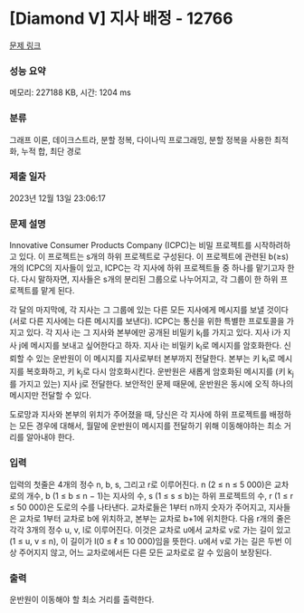 # [Diamond V] 지사 배정 - 12766 

[문제 링크](https://www.acmicpc.net/problem/12766) 

### 성능 요약

메모리: 227188 KB, 시간: 1204 ms

### 분류

그래프 이론, 데이크스트라, 분할 정복, 다이나믹 프로그래밍, 분할 정복을 사용한 최적화, 누적 합, 최단 경로

### 제출 일자

2023년 12월 13일 23:06:17

### 문제 설명

<p>Innovative Consumer Products Company (ICPC)는 비밀 프로젝트를 시작하려하고 있다. 이 프로젝트는 s개의 하위 프로젝트로 구성된다. 이 프로젝트에 관련된 b(≥s)개의 ICPC의 지사들이 있고, ICPC는 각 지사에 하위 프로젝트들 중 하나를 맡기고자 한다. 다시 말하자면, 지사들은 s개의 분리된 그룹으로 나누어지고, 각 그룹이 한 하위 프로젝트를 맡게 된다.</p>

<p>각 달의 마지막에, 각 지사는 그 그룹에 있는 다른 모든 지사에게 메시지를 보낼 것이다(서로 다른 지사에는 다른 메시지를 보낸다). ICPC는 통신을 위한 특별한 프로토콜을 가지고 있다. 각 지사 i는 그 지사와 본부에만 공개된 비밀키 k<sub>I</sub>를 가지고 있다. 지사 i가 지사 j에 메시지를 보내고 싶어한다고 하자. 지사 i는 비밀키 k<sub>I</sub>로 메시지를 암호화한다. 신뢰할 수 있는 운반원이 이 메시지를 지사로부터 본부까지 전달한다. 본부는 키 k<sub>I</sub>로 메시지를 복호화하고, 키 k<sub>j</sub>로 다시 암호화시킨다. 운반원은 새롭게 암호화된 메시지를 (키 k<sub>j</sub>를 가지고 있는) 지사 j로 전달한다. 보안적인 문제 때문에, 운반원은 동시에 오직 하나의 메시지만 전달할 수 있다.</p>

<p>도로망과 지사와 본부의 위치가 주어졌을 때, 당신은 각 지사에 하위 프로젝트를 배정하는 모든 경우에 대해서, 월말에 운반원이 메시지를 전달하기 위해 이동해야하는 최소 거리를 알아내야 한다.</p>

### 입력 

 <p>입력의 첫줄은 4개의 정수 n, b, s, 그리고 r로 이루어진다. n (2 ≤ n ≤ 5 000)은 교차로의 개수, b (1 ≤ b ≤ n − 1)는 지사의 수, s (1 ≤ s ≤ b)는 하위 프로젝트의 수, r (1 ≤ r ≤ 50 000)은 도로의 수를 나타낸다. 교차로들은 1부터 n까지 숫자가 주어지고, 지사들은 교차로 1부터 교차로 b에 위치하고, 본부는 교차로 b+1에 위치한다. 다음 r개의 줄은 각각 3개의 정수 u, v, l로 이루어진다. 이것은 교차로 u에서 교차로 v로 가는 길이 있고(1 ≤ u, v ≤ n), 이 길이가 l(0 ≤ ℓ ≤ 10 000)임을 뜻한다. u에서 v로 가는 길은 두번 이상 주어지지 않고, 어느 교차로에서든 다른 모든 교차로로 갈 수 있음이 보장된다.</p>

### 출력 

 <p>운반원이 이동해야 할 최소 거리를 출력한다.</p>

